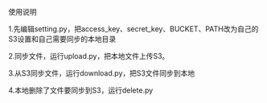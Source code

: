 使用说明

1.先编辑setting.py，把access_key、secret_key、BUCKET、PATH改为自己的S3设置和自己需要同步的本地目录

2.同步文件，运行upload.py，把本地文件上传S3。

3.从S3同步文件，运行download.py，把S3文件同步到本地

4.本地删除了文件要同步到S3，运行delete.py